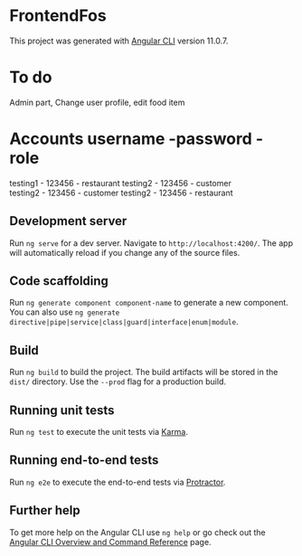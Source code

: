 # FrontendFos

This project was generated with [Angular CLI](https://github.com/angular/angular-cli) version 11.0.7.
# To do 

Admin part, Change user profile, edit food item

# Accounts username -password - role

testing1 - 123456 - restaurant
testing2 - 123456 - customer    
testing2 - 123456 - customer
testing2 - 123456 - restaurant

## Development server

Run `ng serve` for a dev server. Navigate to `http://localhost:4200/`. The app will automatically reload if you change any of the source files.

## Code scaffolding

Run `ng generate component component-name` to generate a new component. You can also use `ng generate directive|pipe|service|class|guard|interface|enum|module`.

## Build

Run `ng build` to build the project. The build artifacts will be stored in the `dist/` directory. Use the `--prod` flag for a production build.

## Running unit tests

Run `ng test` to execute the unit tests via [Karma](https://karma-runner.github.io).

## Running end-to-end tests

Run `ng e2e` to execute the end-to-end tests via [Protractor](http://www.protractortest.org/).

## Further help

To get more help on the Angular CLI use `ng help` or go check out the [Angular CLI Overview and Command Reference](https://angular.io/cli) page.
